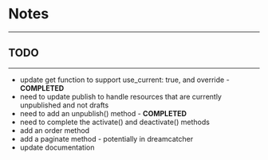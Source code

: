 # Notes
---

## TODO
---
* update get function to support use_current: true, and override - **COMPLETED**
* need to update publish to handle resources that are currently unpublished and not drafts
* need to add an unpublish() method - **COMPLETED**
* need to complete the activate() and deactivate() methods
* add an order method
* add a paginate method - potentially in dreamcatcher
* update documentation